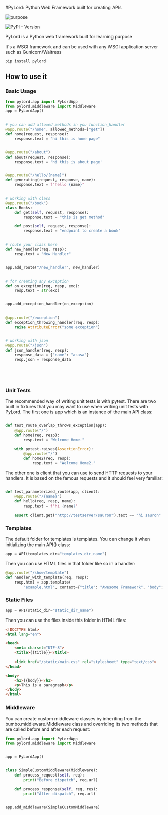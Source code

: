 #PyLord: Python Web Framework built for creating  APIs

![purpose](https://img.shields.io/badge/:Purpose-learning-green)

![PyPI - Version](https://img.shields.io/pypi/v/:pylord)


PyLord is a Python web framework built for learning purpose

It's a WSGI framework and can be used with any WSGI application server such as Gunicorn/Waitress


```shell
pip install pylord

```

## How to use it 

### Basic Usage


```python
from pylord.app import PyLordApp
from pylord.middleware import Middleware
app = PyLordApp()


# you can add allowed methods in you function_handler
@app.route("/home", allowed_methods=["get"])
def home(request, response):
    response.text = "hi this is home page"


@app.route("/about")
def about(request, response):
    response.text = 'hi this is about page'


@app.route("/hello/{name}")
def generating(request, response, name):
    response.text = f"hello {name}"


# working with class
@app.route("/book")
class Books:
    def get(self, request, response):
        response.text = "this is get method"

    def post(self, request, response):
        response.text = "endpoint to create a book"


# route your class here
def new_handler(req, resp):
    resp.text = "New Handler"


app.add_route("/new_handler", new_handler)


# for creating any exception
def on_exception(req, resp, exc):
    resp.text = str(exc)


app.add_exception_handler(on_exception)


@app.route("/exception")
def exception_throwing_handler(req, resp):
    raise AttributeError("some exception")


# working with json
@app.route("/json")
def json_handler(req, resp):
    response_data = {"name": "asasa"}
    resp.json = response_data






```


### Unit Tests

The recommended way of writing unit tests is with pytest. There are two built in fixtures that you may want to use when writing unit tests with PyLord. The first one is app which is an instance of the main API class:

```python

def test_route_overlap_throws_exception(app):
    @app.route("/")
    def home(req, resp):
        resp.text = "Welcome Home."

    with pytest.raises(AssertionError):
        @app.route("/")
        def home2(req, resp):
            resp.text = "Welcome Home2."

```

The other one is client that you can use to send HTTP requests to your handlers. It is based on the famous requests and it should feel very familiar:

```python

def test_parameterized_route(app, client):
    @app.route("/{name}")
    def hello(req, resp, name):
        resp.text = f"hi {name}"

    assert client.get("http://testserver/sauron").text == "hi sauron"

```

### Templates

The default folder for templates is templates. You can change it when initializing the main API() class: 

```python
app = API(templates_dir="templates_dir_name")
```

Then you can use HTML files in that folder like so in a handler: 

```python
@app.route("/show/template")
def handler_with_template(req, resp):
    resp.html = app.template(
        "example.html", context={"title": "Awesome Framework", "body": "welcome to the future!"})
```

### Static Files

```python
app = API(static_dir="static_dir_name")
```

Then you can use the files inside this folder in HTML files: 

```HTML
<!DOCTYPE html>
<html lang="en">

<head>
    <meta charset="UTF-8">
    <title>{{title}}</title>

    <link href="/static/main.css" rel="stylesheet" type="text/css">
</head>

<body>
    <h1>{{body}}</h1>
    <p>This is a paragraph</p>
</body>
</html>
```

### Middleware
You can create custom middleware classes by inheriting from the bumbo.middleware.Middleware class and overriding its two methods that are called before and after each request: 

```python
from pylord.app import PyLordApp
from pylord.middleware import Middleware


app = PyLordApp()


class SimpleCustomMiddleware(Middleware):
    def process_request(self, req):
        print("Before dispatch", req.url)

    def process_response(self, req, res):
        print("After dispatch", req.url)


app.add_middleware(SimpleCustomMiddleware)
```

